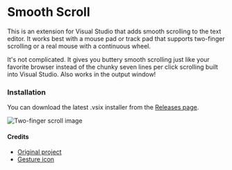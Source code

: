 # Smooth Scroll

This is an extension for Visual Studio that adds smooth scrolling to the text editor.  It works best with a mouse pad or track pad that supports two-finger scrolling or a real mouse with a continuous wheel.

It's not complicated.  It gives you buttery smooth scrolling just like your favorite browser instead of the chunky seven lines per click scrolling built into Visual Studio.  Also works in the output window!

### Installation

You can download the latest .vsix installer from the [Releases page](https://github.com/apkd/SmoothScroll/releases).

![Two-finger scroll image](https://raw.github.com/ricksladkey/SmoothScroll/master/package-screenshot.png)

#### Credits

 * [Original project](https://github.com/ricksladkey/SmoothScroll)
 * [Gesture icon](https://www.iconfinder.com/icons/80613/finger_gestureworks_scroll_two_icon)